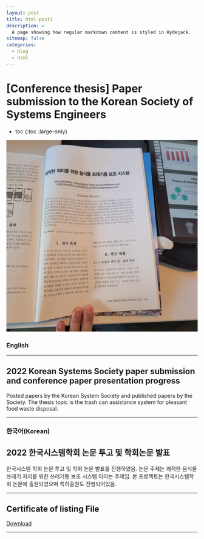 ```yaml
---
layout: post
title: html-post1
description: >
  A page showing how regular markdown content is styled in Hydejack.
sitemap: false
categories:
  - blog
  - html
---
```


# [Conference thesis] Paper submission to the Korean Society of Systems Engineers

* toc
{:toc .large-only}


![screenshot](/assets/img/blog/conferencethesis.webp)

### English
---
## 2022 Korean Systems Society paper submission and conference paper presentation progress
 Posted papers by the Korean System Society and published papers by the Society. The thesis topic is the trash can assistance system for pleasant food waste disposal.


 
---

### 한국어(Korean)
## 2022 한국시스템학회 논문 투고 및 학회논문 발표
  
  한국시스템 학회 논문 투고 및 학회 논문 발표를 진행하였음. 논문 주제는 쾌적한 음식물 쓰레기 처리를 위한 쓰레기통 보조 시스템 이라는 주제임. 본 프로젝트는 한국시스템학회 논문에 출원되었으며 특허출원도 진행되어있음.
  
---

## Certificate of listing File
[Download](https://bit.ly/3MB6aSk)

---